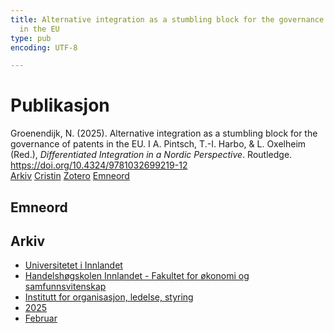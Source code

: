 ```yaml
---
title: Alternative integration as a stumbling block for the governance of patents
  in the EU
type: pub
encoding: UTF-8

---
```

<h1>Publikasjon</h1>
<article id="csl-bib-container-JXFASPZ7" class="csl-bib-container">
  <div class="csl-bib-body"> <div class="csl-entry">Groenendijk, N. (2025). Alternative integration as a stumbling block for the governance of patents in the EU. I A. Pintsch, T.-I. Harbo, &#38; L. Oxelheim (Red.), <i>Differentiated Integration in a Nordic Perspective</i>. Routledge. <a href="https://doi.org/10.4324/9781032699219-12">https://doi.org/10.4324/9781032699219-12</a></div> </div>
  <div class="csl-bib-buttons">
    <a href="#taxonomy-article-JXFASPZ7" alt="archive" class="csl-bib-button">Arkiv</a>
    <a href="https://app.cristin.no/results/show.jsf?id=2354817" alt="Cristin" class="csl-bib-button">Cristin</a>
    <a href="http://zotero.org/groups/5881554/items/JXFASPZ7" alt="Zotero" class="csl-bib-button">Zotero</a>
    <a href="#keywords-article-JXFASPZ7" alt="keywords" class="csl-bib-button">Emneord</a>
  </div>
  <div id="csl-bib-meta-container-JXFASPZ7"></div>
</article>
<div id="csl-bib-meta-JXFASPZ7" class="csl-bib-meta">
  <article id="keywords-article-JXFASPZ7" class="keywords-article">
    <h1>Emneord</h1>
    
  </article>
  <article id="taxonomy-article-JXFASPZ7" class="taxonomy-article">
    <h1>Arkiv</h1>
    <ul>
      <li>
        <a href="/nn/archive/?key=3DCRN523">Universitetet i Innlandet</a>
      </li>
      <li>
        <a href="/nn/archive/?key=DU8Q9LN9">Handelshøgskolen Innlandet - Fakultet for økonomi og samfunnsvitenskap</a>
      </li>
      <li>
        <a href="/nn/archive/?key=4LUWR3ZM">Institutt for organisasjon, ledelse, styring</a>
      </li>
      <li>
        <a href="/nn/archive/?key=UY24A2N9">2025</a>
      </li>
      <li>
        <a href="/nn/archive/?key=YT87BRTI">Februar</a>
      </li>
    </ul>
  </article>
</div>
